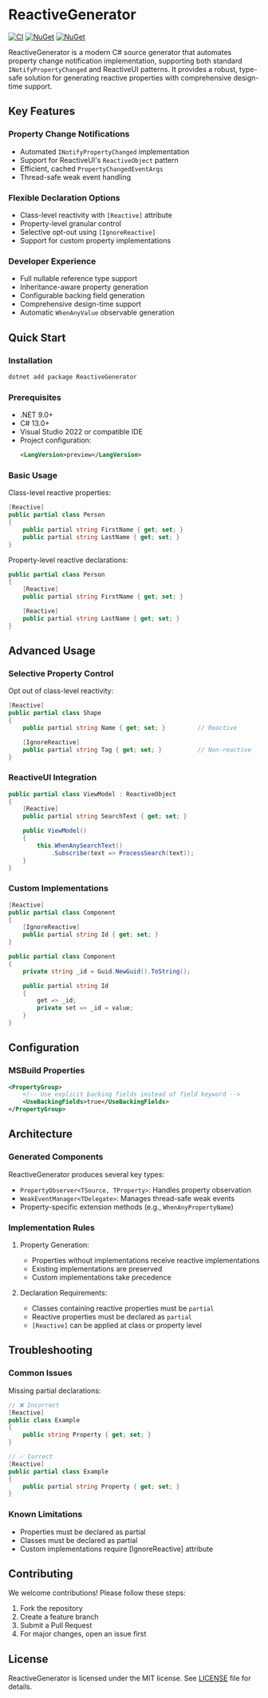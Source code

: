 # ReactiveGenerator

[![CI](https://github.com/wieslawsoltes/ReactiveGenerator/actions/workflows/build.yml/badge.svg)](https://github.com/wieslawsoltes/ReactiveGenerator/actions/workflows/build.yml)
[![NuGet](https://img.shields.io/nuget/v/ReactiveGenerator.svg)](https://www.nuget.org/packages/ReactiveGenerator)
[![NuGet](https://img.shields.io/nuget/dt/ReactiveGenerator.svg)](https://www.nuget.org/packages/ReactiveGenerator)

ReactiveGenerator is a modern C# source generator that automates property change notification implementation, supporting both standard `INotifyPropertyChanged` and ReactiveUI patterns. It provides a robust, type-safe solution for generating reactive properties with comprehensive design-time support.

## Key Features

### Property Change Notifications
- Automated `INotifyPropertyChanged` implementation
- Support for ReactiveUI's `ReactiveObject` pattern
- Efficient, cached `PropertyChangedEventArgs`
- Thread-safe weak event handling

### Flexible Declaration Options
- Class-level reactivity with `[Reactive]` attribute
- Property-level granular control
- Selective opt-out using `[IgnoreReactive]`
- Support for custom property implementations

### Developer Experience
- Full nullable reference type support
- Inheritance-aware property generation
- Configurable backing field generation
- Comprehensive design-time support
- Automatic `WhenAnyValue` observable generation

## Quick Start

### Installation

```bash
dotnet add package ReactiveGenerator
```

### Prerequisites

- .NET 9.0+
- C# 13.0+
- Visual Studio 2022 or compatible IDE
- Project configuration:
  ```xml
  <LangVersion>preview</LangVersion>
  ```

### Basic Usage

Class-level reactive properties:
```csharp
[Reactive]
public partial class Person
{
    public partial string FirstName { get; set; }
    public partial string LastName { get; set; }
}
```

Property-level reactive declarations:
```csharp
public partial class Person
{
    [Reactive]
    public partial string FirstName { get; set; }

    [Reactive]
    public partial string LastName { get; set; }
}
```

## Advanced Usage

### Selective Property Control

Opt out of class-level reactivity:
```csharp
[Reactive]
public partial class Shape
{
    public partial string Name { get; set; }         // Reactive

    [IgnoreReactive]
    public partial string Tag { get; set; }          // Non-reactive
}
```

### ReactiveUI Integration

```csharp
public partial class ViewModel : ReactiveObject
{
    [Reactive]
    public partial string SearchText { get; set; }

    public ViewModel()
    {
        this.WhenAnySearchText()
            .Subscribe(text => ProcessSearch(text));
    }
}
```

### Custom Implementations

```csharp
[Reactive]
public partial class Component
{
    [IgnoreReactive]
    public partial string Id { get; set; }
}

public partial class Component
{
    private string _id = Guid.NewGuid().ToString();

    public partial string Id
    {
        get => _id;
        private set => _id = value;
    }
}
```

## Configuration

### MSBuild Properties

```xml
<PropertyGroup>
    <!-- Use explicit backing fields instead of field keyword -->
    <UseBackingFields>true</UseBackingFields>
</PropertyGroup>
```

## Architecture

### Generated Components

ReactiveGenerator produces several key types:

- `PropertyObserver<TSource, TProperty>`: Handles property observation
- `WeakEventManager<TDelegate>`: Manages thread-safe weak events
- Property-specific extension methods (e.g., `WhenAnyPropertyName`)

### Implementation Rules

1. Property Generation:
    - Properties without implementations receive reactive implementations
    - Existing implementations are preserved
    - Custom implementations take precedence

2. Declaration Requirements:
    - Classes containing reactive properties must be `partial`
    - Reactive properties must be declared as `partial`
    - `[Reactive]` can be applied at class or property level

## Troubleshooting

### Common Issues

Missing partial declarations:
```csharp
// ❌ Incorrect
[Reactive]
public class Example
{
    public string Property { get; set; }
}

// ✅ Correct
[Reactive]
public partial class Example
{
    public partial string Property { get; set; }
}
```

### Known Limitations

- Properties must be declared as partial
- Classes must be declared as partial
- Custom implementations require [IgnoreReactive] attribute

## Contributing

We welcome contributions! Please follow these steps:

1. Fork the repository
2. Create a feature branch
3. Submit a Pull Request
4. For major changes, open an issue first

## License

ReactiveGenerator is licensed under the MIT license. See [LICENSE](LICENSE) file for details.
